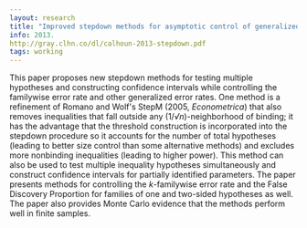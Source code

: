 ```yaml
---
layout: research
title: "Improved stepdown methods for asymptotic control of generalized error rates"
info: 2013.
http://gray.clhn.co/dl/calhoun-2013-stepdown.pdf
tags: working
---
```


This paper proposes new stepdown methods for testing multiple
hypotheses and constructing confidence intervals while controlling the
familywise error rate and other generalized error rates.  One method
is a refinement of Romano and Wolf's StepM (2005, <i>Econometrica</i>)
that also removes inequalities that fall outside any
(1/<i>√n</i>)-neighborhood of binding; it has the advantage that the
threshold construction is incorporated into the stepdown procedure so
it accounts for the number of total hypotheses (leading to better size
control than some alternative methods) and excludes more nonbinding
inequalities (leading to higher power).  This method can also be used
to test multiple inequality hypotheses simultaneously and construct
confidence intervals for partially identified parameters.  The paper
presents methods for controlling the <i>k</i>-familywise error rate
and the False Discovery Proportion for families of one and two-sided
hypotheses as well.  The paper also provides Monte Carlo evidence that
the methods perform well in finite samples.


